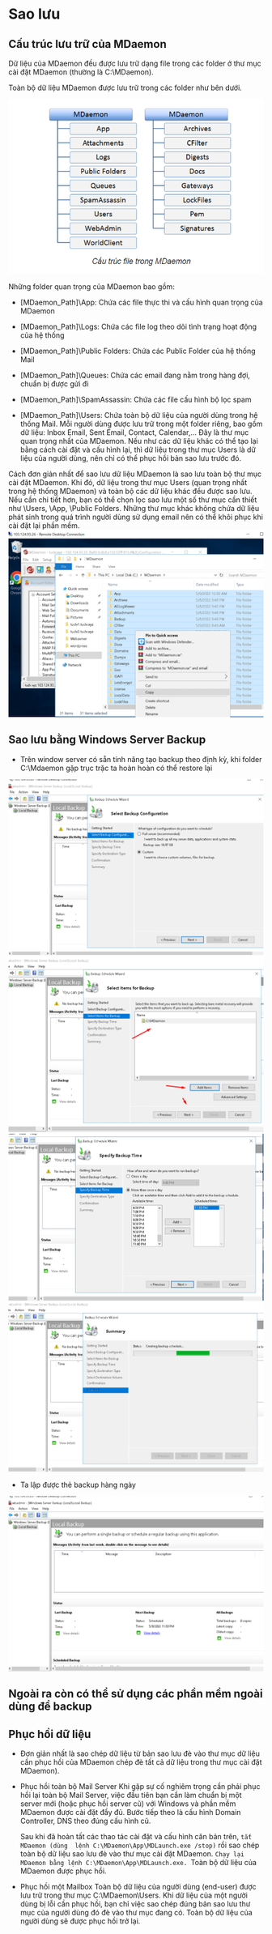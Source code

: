 # Sao lưu



## Cấu trúc lưu trữ của MDaemon

Dữ liệu của MDaemon đều được lưu trữ dạng file trong các folder ở thư mục cài đặt MDaemon (thường là C:\MDaemon).

Toàn bộ dữ liệu MDaemon được lưu trữ trong các folder như bên dưới.

<img src="imgservices/1208.png">

Những folder quan trọng của MDaemon bao gồm:

- [MDaemon_Path]\App: Chứa các file thực thi và cấu hình quan trọng của MDaemon

- [MDaemon_Path]\Logs: Chứa các file log theo dõi tình trạng hoạt động của hệ thống

- [MDaemon_Path]\Public Folders: Chứa các Public Folder của hệ thống Mail

- [MDaemon_Path]\Queues: Chứa các email đang nằm trong hàng đợi, chuẩn bị được gửi đi

- [MDaemon_Path]\SpamAssassin: Chứa các file cấu hình bộ lọc spam

- [MDaemon_Path]\Users: Chứa toàn bộ dữ liệu của người dùng trong hệ thống Mail. Mỗi người dùng được lưu trữ trong một folder riêng, bao gồm dữ liệu: Inbox Email, Sent Email, Contact, Calendar,… Đây là thư mục quan trọng nhất của MDaemon. Nếu như các dữ liệu khác có thể tạo lại bằng cách cài đặt và cấu hình lại, thì dữ liệu trong thư mục Users là dữ liệu của người dùng, nên chỉ có thể phục hồi bản sao lưu trước đó.

Cách đơn giản nhất để sao lưu dữ liệu MDaemon là sao lưu toàn bộ thư mục cài đặt MDaemon. Khi đó, dữ liệu trong thư mục Users (quan trọng nhất trong hệ thống MDaemon) và toàn bộ các dữ liệu khác đều được sao lưu. Nếu cần chi tiết hơn, bạn có thể chọn lọc sao lưu một số thư mục cần thiết như \Users, \App, \Public Folders. Những thư mục khác không chứa dữ liệu phát sinh trong quá trình người dùng sử dụng email nên có thể khôi phục khi cài đặt lại phần mềm.
<img src="imgservices/1209.png">

## Sao lưu bằng Windows Server Backup


- Trên window server có sẵn  tính năng tạo backup theo định kỳ, khi folder C:\Mdaemon gặp trục trặc ta hoàn hoàn có thể restore lại


<img src="imgservices/1213.png">

<img src="imgservices/1214.png">

<img src="imgservices/1216.png">

<img src="imgservices/1217.png">

- Ta lập được thẻ backup hàng ngày 
<img src="imgservices/1218.png">

## Ngoài ra còn có thể sử dụng các phần mềm ngoài dùng để backup

## Phục hồi dữ liệu

- Đơn giản nhất là sao chép dữ liệu từ bản sao lưu đè vào thư mục dữ liệu cần phục hồi của MDaemon chép đè tất cả dữ liệu trong thư mục cài đặt MDaemon).

- Phục hồi toàn bộ Mail Server
Khi gặp sự cố nghiêm trọng cần phải phục hồi lại toàn bộ Mail Server, việc đầu tiên bạn cần làm chuẩn bị một server mới (hoặc phục hồi server cũ) với Windows và phần mềm MDaemon được cài đặt đầy đủ. Bước tiếp theo là cấu hình Domain Controller, DNS theo đúng cấu hình cũ.

  Sau khi đã hoàn tất các thao tác cài đặt và cấu hình căn bản trên, ``tắt MDaemon (dùng  lệnh C:\MDaemon\App\MDLaunch.exe /stop)``
  rồi sao chép toàn bộ dữ liệu sao lưu đè vào thư mục cài đặt MDaemon. ``Chạy lại MDaemon bằng lệnh C:\MDaemon\App\MDLaunch.exe. ``Toàn bộ dữ liệu của MDaemon được phục hồi.



- Phục hồi một Mailbox
Toàn bộ dữ liệu của người dùng (end-user) được lưu trữ trong thư mục C:\MDaemon\Users. Khi dữ liệu của một người dùng bị lỗi cần phục hồi, bạn chỉ việc sao chép đúng bản sao lưu thư mục của người dùng đó đè vào thư mục đang có. Toàn bộ dữ liệu của người dùng sẽ được phục hồi trở lại.

